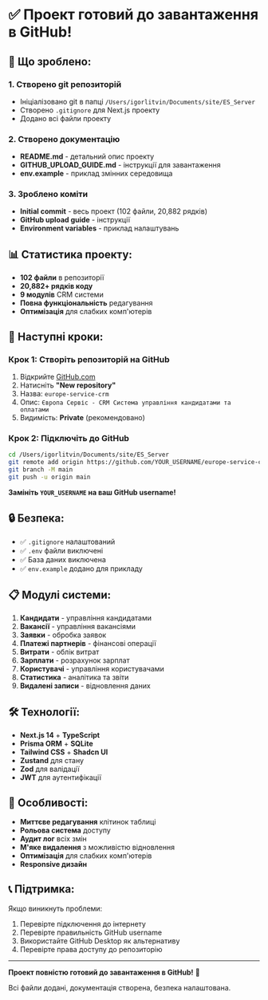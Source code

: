 # ✅ Проект готовий до завантаження в GitHub!

## 🎯 **Що зроблено:**

### 1. **Створено git репозиторій**
- Ініціалізовано git в папці `/Users/igorlitvin/Documents/site/ES_Server`
- Створено `.gitignore` для Next.js проекту
- Додано всі файли проекту

### 2. **Створено документацію**
- **README.md** - детальний опис проекту
- **GITHUB_UPLOAD_GUIDE.md** - інструкції для завантаження
- **env.example** - приклад змінних середовища

### 3. **Зроблено коміти**
- **Initial commit** - весь проект (102 файли, 20,882 рядків)
- **GitHub upload guide** - інструкції
- **Environment variables** - приклад налаштувань

## 📊 **Статистика проекту:**

- **102 файли** в репозиторії
- **20,882+ рядків коду**
- **9 модулів** CRM системи
- **Повна функціональність** редагування
- **Оптимізація** для слабких комп'ютерів

## 🚀 **Наступні кроки:**

### Крок 1: Створіть репозиторій на GitHub
1. Відкрийте [GitHub.com](https://github.com)
2. Натисніть **"New repository"**
3. Назва: `europe-service-crm`
4. Опис: `Європа Сервіс - CRM Система управління кандидатами та оплатами`
5. Видимість: **Private** (рекомендовано)

### Крок 2: Підключіть до GitHub
```bash
cd /Users/igorlitvin/Documents/site/ES_Server
git remote add origin https://github.com/YOUR_USERNAME/europe-service-crm.git
git branch -M main
git push -u origin main
```

**Замініть `YOUR_USERNAME` на ваш GitHub username!**

## 🔒 **Безпека:**

- ✅ `.gitignore` налаштований
- ✅ `.env` файли виключені
- ✅ База даних виключена
- ✅ `env.example` додано для прикладу

## 📋 **Модулі системи:**

1. **Кандидати** - управління кандидатами
2. **Вакансії** - управління вакансіями  
3. **Заявки** - обробка заявок
4. **Платежі партнерів** - фінансові операції
5. **Витрати** - облік витрат
6. **Зарплати** - розрахунок зарплат
7. **Користувачі** - управління користувачами
8. **Статистика** - аналітика та звіти
9. **Видалені записи** - відновлення даних

## 🛠 **Технології:**

- **Next.js 14** + **TypeScript**
- **Prisma ORM** + **SQLite**
- **Tailwind CSS** + **Shadcn UI**
- **Zustand** для стану
- **Zod** для валідації
- **JWT** для аутентифікації

## 🎯 **Особливості:**

- **Миттєве редагування** клітинок таблиці
- **Рольова система** доступу
- **Аудит лог** всіх змін
- **М'яке видалення** з можливістю відновлення
- **Оптимізація** для слабких комп'ютерів
- **Responsive дизайн**

## 📞 **Підтримка:**

Якщо виникнуть проблеми:
1. Перевірте підключення до інтернету
2. Перевірте правильність GitHub username
3. Використайте GitHub Desktop як альтернативу
4. Перевірте права доступу до репозиторію

---

**Проект повністю готовий до завантаження в GitHub!** 🚀

Всі файли додані, документація створена, безпека налаштована.
